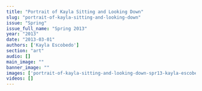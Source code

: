 ```yaml
---
title: "Portrait of Kayla Sitting and Looking Down"
slug: "portrait-of-kayla-sitting-and-looking-down"
issue: "Spring"
issue_full_name: "Spring 2013"
year: "2013"
date: "2013-03-01"
authors: ['Kayla Escobedo']
section: "art"
audio: []
main_image: ""
banner_image: ""
images: ['portrait-of-kayla-sitting-and-looking-down-spr13-kayla-escobedo']
videos: []
---
```

